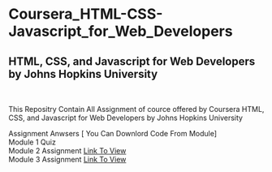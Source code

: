 # Coursera_HTML-CSS-Javascript_for_Web_Developers
<h2> HTML, CSS, and Javascript for Web Developers by Johns Hopkins University </h2><br>
<p>This Repositry Contain All Assignment of cource offered by Coursera HTML, CSS, and Javascript for Web Developers by Johns Hopkins University </p>
Assignment Anwsers [ You Can Downlord Code From Module]<br>
Module 1 Quiz <br>
Module 2 Assignment <a href="https://hammad774.github.io/Coursera_HTML-CSS-Javascript_for_Web_Developers/Module/Module2/">Link To View<a><br>
Module 3 Assignment <a href="https://hammad774.github.io/Coursera_HTML-CSS-Javascript_for_Web_Developers/Module/Module3/">Link To View<a><br>

